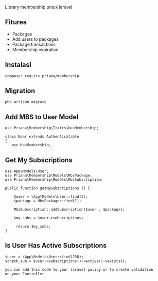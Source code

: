 Library membership untuk laravel

## Fitures
* Packages
* Add users to packages
* Package transactions
* Membership expiration

## Instalasi
`composer require priana/membership`

<!-- `php artisan vendor:publish --provider="Laravel\Pennant\PennantServiceProvider"` -->

## Migration
`php artisan migrate`

## Add MBS to User Model

    use Priana\Membership\Traits\HasMembership;

    class User extends Authenticatable
    {
       use HasMembership;

## Get My Subscriptions

    use App\Models\User;
    use Priana\Membership\Models\MbsPackage;
    use Priana\Membership\Models\MbsSubscription;

    public function getMySubscriptions () {

        $user = \App\Models\User::find(2);
        $package = MbsPackage::find(1);

        MbsSubscription::addSubscription($user , $package);

        $my_subs = $user->subscriptions;

         return $my_subs;
    }

## Is User Has Active Subscriptions

    $user = \App\Models\User::find(288);
    $check_sub = $user->subscriptions()->active()->exists();

    you can add this code to your laravel policy or to create validation on your Controller
